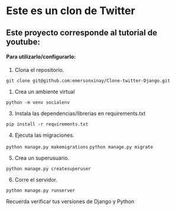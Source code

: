 # Este es un clon de Twitter

## Este proyecto corresponde al tutorial de youtube: 

#### Para utilizarlo/configurarlo:

1. Clona el repositorio.

```git clone git@github.com:emersonxinay/Clone-twitter-Django.git ```


1. Crea un ambiente virtual 

```python -m venv socialenv```


3. Instala las dependencias/librerias en requirements.txt

```pip install -r requirements.txt```


4. Ejecuta las migraciones.

```python manage.py makemigrations```
```python manage.py migrate```


5. Crea un superusuario.

```python manage.py createsuperuser```

6. Corre el servidor.

```python manage.py runserver```

Recuerda verificar tus versiones de Django y Python 